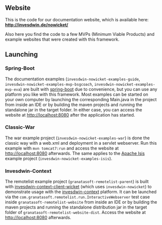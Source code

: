 ## Website

This is the code for our documentation website, which is available here: **http://invesdwin.de/nowicket/**

Also here you find the code to a few MVPs (Minimum Viable Products) and example websites that were created with this framework.

## Launching

### Spring-Boot
The documentation examples (`invesdwin-nowicket-examples-guide`, `invesdwin-nowicket-examples-mvp-bsgcoach`, `invesdwin-nowicket-examples-mvp-eva`) are built with [spring-boot](https://projects.spring.io/spring-boot/) due to convenience, but you can use any platform you like with this framework. Most examples can be started on your own computer by launching the corresponding Main.java in the project from inside an IDE or by building the maven projects and running the standalone jar in the target folder. In either case, you can access the website at [http://localhost:8080](http://localhost:8080) after the application has started.

### Classic-War
The war example project (`invesdwin-nowicket-examples-war`) is done the classic way with a web.xml and deployment in a servlet webserver. Run this example with `mvn tomcat7:run` and access the website at [http://localhost:8080](http://localhost:8080) afterwards. The same applies to the [Apache Isis](https://isis.apache.org) example project (`invesdwin-nowicket-examples-isis`).

### Invesdwin-Context
The remotelist example project (`granatasoft-remotelist-parent`) is built with [invesdwin-context-client-wicket](https://github.com/subes/invesdwin-context-client)  (which uses `invesdwin-nowicket`) to demonstrate usage with the [invesdwin-context](https://github.com/subes/invesdwin-context) platform. It can be launched via the `com.granatasoft.remotelist.run.InteractiveWebserver` test case inside `granatasoft-remotelist-website` from inside an IDE or by building the maven projects and running the standalone distribution jar in the target folder of `granatasoft-remotelist-website-dist`. Access the website at [http://localhost:8080](http://localhost:8080) afterwards.
